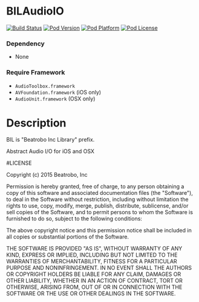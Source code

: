 BILAudioIO
=================

[![Build Status](http://img.shields.io/travis/Beatrobo/BILAudioIO.svg?style=flat-square)](https://travis-ci.org/Beatrobo/BILAudioIO)
[![Pod Version](http://img.shields.io/cocoapods/v/BILAudioIO.svg?style=flat-square)](http://cocoadocs.org/docsets/BILAudioIO/)
[![Pod Platform](http://img.shields.io/cocoapods/p/BILAudioIO.svg?style=flat-square)](http://cocoadocs.org/docsets/BILAudioIO/)
[![Pod License](http://img.shields.io/cocoapods/l/BILAudioIO.svg?style=flat-square)](http://opensource.org/licenses/MIT)

### Dependency
* None

### Require Framework
* `AudioToolbox.framework`
* `AVFoundation.framework` (iOS only)
* `AudioUnit.framework` (OSX only)

# Description

BIL is "Beatrobo Inc Library" prefix.

Abstract Audio I/O for iOS and OSX

#LICENSE

Copyright (c) 2015 Beatrobo, Inc

Permission is hereby granted, free of charge, to any person obtaining a copy of this software and associated documentation files (the "Software"), to deal in the Software without restriction, including without limitation the rights to use, copy, modify, merge, publish, distribute, sublicense, and/or sell copies of the Software, and to permit persons to whom the Software is furnished to do so, subject to the following conditions:

The above copyright notice and this permission notice shall be included in all copies or substantial portions of the Software.

THE SOFTWARE IS PROVIDED "AS IS", WITHOUT WARRANTY OF ANY KIND, EXPRESS OR IMPLIED, INCLUDING BUT NOT LIMITED TO THE WARRANTIES OF MERCHANTABILITY, FITNESS FOR A PARTICULAR PURPOSE AND NONINFRINGEMENT. IN NO EVENT SHALL THE AUTHORS OR COPYRIGHT HOLDERS BE LIABLE FOR ANY CLAIM, DAMAGES OR OTHER LIABILITY, WHETHER IN AN ACTION OF CONTRACT, TORT OR OTHERWISE, ARISING FROM, OUT OF OR IN CONNECTION WITH THE SOFTWARE OR THE USE OR OTHER DEALINGS IN THE SOFTWARE.
